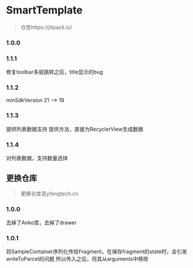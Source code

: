 # SmartTemplate

> 仓库https://jitpack.io/

### 1.0.0

### 1.1.1

修复toolbar多层跳转之后，title显示的bug

### 1.1.2

minSdkVersion  21 --> 19

### 1.1.3

提供列表数据支持
提供方法，直接为RecyclerView生成数据

### 1.1.4

对列表数据，支持数量选择

## 更换仓库

> 更换仓库至yfengtech.cn

### 1.0.0

去掉了Anko库，去掉了drawer

### 1.0.1

将SampleContainer序列化传给Fragment，在保存fragment的state时，会引发writeToParcel的问题
所以传入之后，将其从arguments中移除

